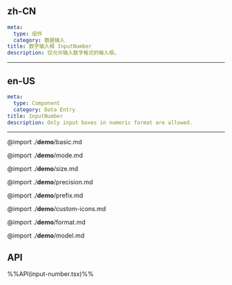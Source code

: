 ## zh-CN
```yaml
meta:
  type: 组件
  category: 数据输入
title: 数字输入框 InputNumber
description: 仅允许输入数字格式的输入框。
```
---
## en-US
```yaml
meta:
  type: Component
  category: Data Entry
title: InputNumber
description: Only input boxes in numeric format are allowed.
```
---

@import ./__demo__/basic.md

@import ./__demo__/mode.md

@import ./__demo__/size.md

@import ./__demo__/precision.md

@import ./__demo__/prefix.md

@import ./__demo__/custom-icons.md

@import ./__demo__/format.md

@import ./__demo__/model.md

## API

%%API(input-number.tsx)%%
